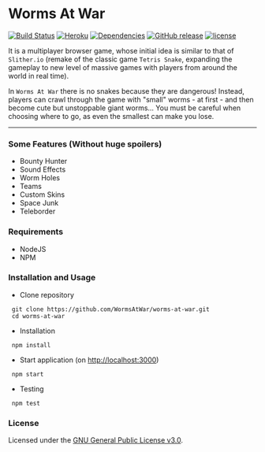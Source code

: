 # Worms At War

[![Build Status](https://travis-ci.org/WormsAtWar/worms-at-war.svg?branch=master)](https://travis-ci.org/WormsAtWar/worms-at-war)
[![Heroku](http://heroku-badge.herokuapp.com/?app=wormsatwar&style=flat&svg=1)](https://wormsatwar.herokuapp.com/)
[![Dependencies](https://david-dm.org/WormsAtWar/worms-at-war.svg?style=flat)](https://david-dm.org/WormsAtWar/worms-at-war)
[![GitHub release](https://img.shields.io/github/release/WormsAtWar/worms-at-war.svg?maxAge=2592000)](https://github.com/WormsAtWar/worms-at-war/releases/latest)
[![license](https://img.shields.io/github/license/WormsAtWar/worms-at-war.svg?maxAge=2592000)](https://github.com/WormsAtWar/worms-at-war/blob/master/LICENSE)

It is a multiplayer browser game, whose initial idea is similar to that of ``Slither.io`` (remake of the classic game ``Tetris Snake``, expanding the gameplay to new level of massive games with players from around the world in real time).

In ``Worms At War`` there is no snakes because they are dangerous! Instead, players can crawl through the game with "small" worms - at first - and then become cute but unstoppable giant worms... You must be careful when choosing where to go, as even the smallest can make you lose.

***

### Some Features (Without huge spoilers)
- Bounty Hunter  
- Sound Effects
- Worm Holes
- Teams
- Custom Skins
- Space Junk
- Teleborder

### Requirements
- NodeJS
- NPM

### Installation and Usage
- Clone repository
``` shell
 git clone https://github.com/WormsAtWar/worms-at-war.git
 cd worms-at-war
```

- Installation
``` shell
 npm install
```

- Start application (on [http://localhost:3000](http://localhost:3000))
``` shell
 npm start
```

- Testing
``` shell
 npm test
```

### License

Licensed under the [GNU General Public License v3.0](https://github.com/WormsAtWar/worms-at-war/blob/master/LICENSE).
